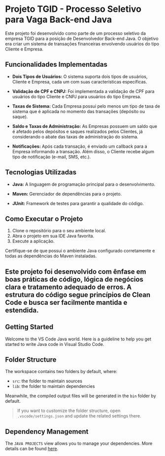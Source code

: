 # Projeto TGID - Processo Seletivo para Vaga Back-end Java

Este projeto foi desenvolvido como parte de um processo seletivo da empresa TGID para a posição de Desenvolvedor Back-end Java. O objetivo era criar um sistema de transações financeiras envolvendo usuários do tipo Cliente e Empresa.

## Funcionalidades Implementadas

- **Dois Tipos de Usuários:** O sistema suporta dois tipos de usuários, Cliente e Empresa, cada um com suas características específicas.

- **Validação de CPF e CNPJ:** Foi implementada a validação de CPF para usuários do tipo Cliente e CNPJ para usuários do tipo Empresa.

- **Taxas de Sistema:** Cada Empresa possui pelo menos um tipo de taxa de sistema que é aplicada no momento das transações (depósito ou saque).

- **Saldo e Taxas de Administração:** As Empresas possuem um saldo que é afetado pelos depósitos e saques realizados pelos Clientes, já considerando o abate das taxas de administração do sistema.

- **Notificações:** Após cada transação, é enviado um callback para a Empresa informando a transação. Além disso, o Cliente recebe algum tipo de notificação (e-mail, SMS, etc.).

## Tecnologias Utilizadas

- **Java:** A linguagem de programação principal para o desenvolvimento.

- **Maven:** Gerenciador de dependências para o projeto.

- **JUnit:** Framework de testes para garantir a qualidade do código.

## Como Executar o Projeto

1. Clone o repositório para o seu ambiente local.
2. Abra o projeto em sua IDE Java favorita.
3. Execute a aplicação.

Certifique-se de que possui o ambiente Java configurado corretamente e todas as dependências do Maven instaladas.

Este projeto foi desenvolvido com ênfase em boas práticas de código, lógica de negócios clara e tratamento adequado de erros. A estrutura do código segue princípios de Clean Code e busca ser facilmente mantida e estendida.
------

## Getting Started

Welcome to the VS Code Java world. Here is a guideline to help you get started to write Java code in Visual Studio Code.

## Folder Structure

The workspace contains two folders by default, where:

- `src`: the folder to maintain sources
- `lib`: the folder to maintain dependencies

Meanwhile, the compiled output files will be generated in the `bin` folder by default.

> If you want to customize the folder structure, open `.vscode/settings.json` and update the related settings there.

## Dependency Management

The `JAVA PROJECTS` view allows you to manage your dependencies. More details can be found [here](https://github.com/microsoft/vscode-java-dependency#manage-dependencies).
